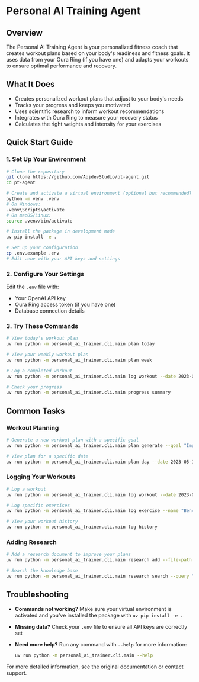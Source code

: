 # Personal AI Training Agent

## Overview

The Personal AI Training Agent is your personalized fitness coach that creates workout plans based on your body's readiness and fitness goals. It uses data from your Oura Ring (if you have one) and adapts your workouts to ensure optimal performance and recovery.

## What It Does

- Creates personalized workout plans that adjust to your body's needs
- Tracks your progress and keeps you motivated
- Uses scientific research to inform workout recommendations
- Integrates with Oura Ring to measure your recovery status
- Calculates the right weights and intensity for your exercises

## Quick Start Guide

### 1. Set Up Your Environment

```bash
# Clone the repository
git clone https://github.com/AojdevStudio/pt-agent.git
cd pt-agent

# Create and activate a virtual environment (optional but recommended)
python -m venv .venv
# On Windows:
.venv\Scripts\activate
# On macOS/Linux:
source .venv/bin/activate

# Install the package in development mode
uv pip install -e .

# Set up your configuration
cp .env.example .env
# Edit .env with your API keys and settings
```

### 2. Configure Your Settings

Edit the `.env` file with:
- Your OpenAI API key
- Oura Ring access token (if you have one)
- Database connection details

### 3. Try These Commands

```bash
# View today's workout plan
uv run python -m personal_ai_trainer.cli.main plan today

# View your weekly workout plan
uv run python -m personal_ai_trainer.cli.main plan week

# Log a completed workout
uv run python -m personal_ai_trainer.cli.main log workout --date 2023-05-05 --notes "Felt great today"

# Check your progress
uv run python -m personal_ai_trainer.cli.main progress summary
```

## Common Tasks

### Workout Planning

```bash
# Generate a new workout plan with a specific goal
uv run python -m personal_ai_trainer.cli.main plan generate --goal "Improve 5k time"

# View plan for a specific date
uv run python -m personal_ai_trainer.cli.main plan day --date 2023-05-10
```

### Logging Your Workouts

```bash
# Log a workout
uv run python -m personal_ai_trainer.cli.main log workout --date 2023-05-05 --notes "Felt strong"

# Log specific exercises
uv run python -m personal_ai_trainer.cli.main log exercise --name "Bench Press" --sets 3 --reps 10 --weight 50.5

# View your workout history
uv run python -m personal_ai_trainer.cli.main log history
```

### Adding Research

```bash
# Add a research document to improve your plans
uv run python -m personal_ai_trainer.cli.main research add --file-path "path/to/document.pdf" --title "Document Title"

# Search the knowledge base
uv run python -m personal_ai_trainer.cli.main research search --query "strength training"
```

## Troubleshooting

- **Commands not working?** Make sure your virtual environment is activated and you've installed the package with `uv pip install -e .`

- **Missing data?** Check your `.env` file to ensure all API keys are correctly set

- **Need more help?** Run any command with `--help` for more information:
  ```bash
  uv run python -m personal_ai_trainer.cli.main --help
  ```

For more detailed information, see the original documentation or contact support.
